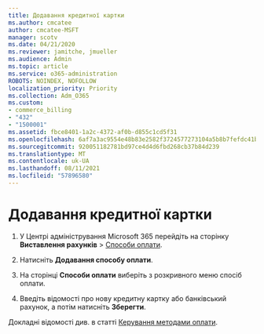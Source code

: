 ```yaml
---
title: Додавання кредитної картки
ms.author: cmcatee
author: cmcatee-MSFT
manager: scotv
ms.date: 04/21/2020
ms.reviewer: jamitche, jmueller
ms.audience: Admin
ms.topic: article
ms.service: o365-administration
ROBOTS: NOINDEX, NOFOLLOW
localization_priority: Priority
ms.collection: Adm_O365
ms.custom:
- commerce_billing
- "432"
- "1500001"
ms.assetid: fbce8401-1a2c-4372-af0b-d855c1cd5f31
ms.openlocfilehash: 6af7a3ac9554e48b83e2582f3724577273104a5b8b7fefdc41b15977ec0e1abb
ms.sourcegitcommit: 920051182781bd97ce4d4d6fbd268cb37b84d239
ms.translationtype: MT
ms.contentlocale: uk-UA
ms.lasthandoff: 08/11/2021
ms.locfileid: "57896580"
---
```

# <a name="how-do-i-add-a-credit-card"></a>Додавання кредитної картки

1. У Центрі адміністрування Microsoft 365 перейдіть на сторінку **Виставлення рахунків** \> [Способи оплати](https://go.microsoft.com/fwlink/p/?linkid=2018806).

2. Натисніть **Додавання способу оплати**.

3. На сторінці **Способи оплати** виберіть з розкривного меню спосіб оплати.

4. Введіть відомості про нову кредитну картку або банківський рахунок, а потім натисніть **Зберегти**.

Докладні відомості див. в статті [Керування методами оплати](https://docs.microsoft.com/microsoft-365/commerce/billing-and-payments/manage-payment-methods).
